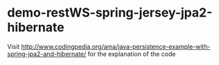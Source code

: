 demo-restWS-spring-jersey-jpa2-hibernate
========================================

Visit http://www.codingpedia.org/ama/java-persistence-example-with-spring-jpa2-and-hibernate/ for the explanation of the code
